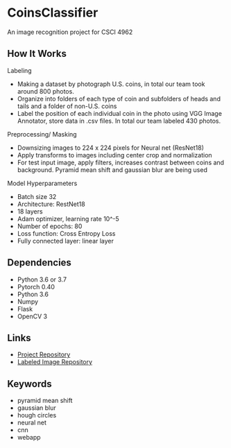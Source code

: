 # CoinsClassifier
An image recognition  project for CSCI 4962

## How It Works
Labeling
- Making a dataset by photograph U.S. coins, in total our team took around 800 photos.
- Organize into folders of each type of coin and subfolders of heads and tails and a folder of non-U.S. coins
- Label the position of each individual coin in the photo using VGG Image Annotator, store data in .csv files. In total our team labeled 430 photos.

Preprocessing/ Masking
- Downsizing images to 224 x 224 pixels for Neural net (ResNet18)
- Apply transforms to images including center crop and normalization
- For test input image, apply filters, increases contrast between coins and background. Pyramid mean shift and gaussian blur are being used

Model Hyperparameters
- Batch size 32
- Architecture: RestNet18
- 18 layers
- Adam optimizer, learning rate 10^-5
- Number of epochs: 80
- Loss function: Cross Entropy Loss
- Fully connected layer: linear layer

## Dependencies
- Python 3.6 or 3.7
- Pytorch 0.40
- Python 3.6
- Numpy
- Flask
- OpenCV 3

## Links
- [Project Repository](https://github.com/HaroldDeng/CoinsClassifier.git)
- [Labeled Image Repository](https://github.com/HaroldDeng/Object_Recognition_Coins_Dataset_U.S..git)

## Keywords
- pyramid mean shift
- gaussian blur
- hough circles
- neural net
- cnn
- webapp
